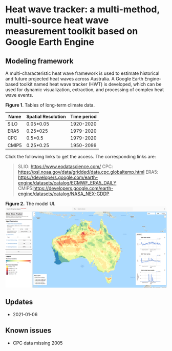 # Heat wave tracker: a multi-method, multi-source heat wave measurement toolkit based on Google Earth Engine

## Modeling framework

A multi-characteristic heat wave framework is used to estimate historical and future projected heat waves across Australia. A Google Earth Engine-based toolkit named heat wave tracker (HWT) is developed, which can be used for dynamic visualization, extraction, and processing of complex heat wave events.

**Figure 1**. Tables of long-term climate data. 

| Name     | Spatial Resolution                                          | Time period | 
| -------- | ----------------------------------------------------------- | ----------|
| SILO     | 0.05*0.05                                                   | 1920-2020 |
| ERA5     | 0.25*025                                                    | 1979-2020 |
| CPC      | 0.5*0.5                                                     | 1979-2020 |
| CMIP5    | 0.25*0.25                                                   | 1950-2099 |

Click the following links to get the access. The corresponding links are:
> SLIO: https://www.eodatascience.com/
> CPC: https://psl.noaa.gov/data/gridded/data.cpc.globaltemp.html
> ERA5: https://developers.google.com/earth-engine/datasets/catalog/ECMWF_ERA5_DAILY
> CMIP5:https://developers.google.com/earth-engine/datasets/catalog/NASA_NEX-GDDP

**Figure 2.** The model UI. 
![](fig/HWT.png)

## Updates

* 2021-01-06

## Known issues
*   CPC data missing 2005

